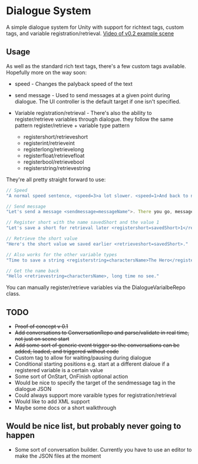 # Dialogue System

A simple dialogue system for Unity with support for richtext tags, custom tags, and variable registration/retrieval.
[Video of v0.2 example scene](https://youtu.be/gQmucmzcbg0)

## Usage

As well as the standard rich text tags, there's a few custom tags available. Hopefully more on the way soon:

  - speed - Changes the palyback speed of the text
  - send message - Used to send messages at a given point during dialogue. The UI controller is the default target if one isn't specified.
  
  - Variable registration/retrieval - There's also the ability to register/retrieve variables through dialogue. they follow the same pattern register/retrieve + variable type pattern
    - registershort/retrieveshort
    - registerint/retrieveint
    - registerlong/retrievelong
    - registerfloat/retrievefloat
    - registerbool/retrievebool
    - registerstring/retrievestring
    
 
 They're all pretty straight forward to use:
 ```javascript
 // Speed
 "A normal speed sentence, <speed=3>a lot slower. <speed=1>And back to normal speed again"
 
 // Send message
 "Let's send a message <sendmessage=messageName">. There you go, message send.
 
 // Register short with the name savedShort and the value 1
 "Let's save a short for retrieval later <registershort=savedShort>1</registershort>."
 
 // Retrieve the short value
 "Here's the short value we saved earlier <retrieveshort=savedShort>."
 
 // Also works for the other variable types
 "Time to save a string <registerstring=charactersName>The Hero</registerstring>."
 
 // Get the name back
 "Hello <retrievestring=charactersName>, long time no see."
 ```
 
 You can manually register/retrieve variables via the DialogueVarialbeRepo class.
 
 ## TODO
 - ~~Proof of concept v 0.1~~
 - ~~Add conversations to ConversationRepo and parse/validate in real time, not just on scene start~~
 - ~~Add some sort of generic event trigger so the conversations can be added, loaded, and triggered without code~~
 - Custom tag to allow for waiting/pausing during dialogue
 - Conditional starting positions e.g. start at a different dialoue if a registered variable is a certain value
 - Some sort of OnStart, OnFinish optional action
 - Would be nice to specify the target of the sendmessage tag in the dialogue JSON
 - Could always support more varaible types for registration/retrieval
 - Would like to add XML support
 - Maybe some docs or a short walkthrough
 
## Would be nice list, but probably never going to happen
- Some sort of conversation builder. Currently you have to use an editor to make the JSON files at the moment
 
